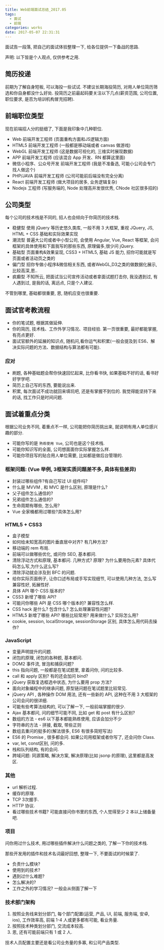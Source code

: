 ```yaml
---
title: Web前端面试总结_2017.05
tags:
  - 面试
  - 前端
categories: works
date: 2017-05-07 22:31:31
---
```


面试告一段落, 把自己的面试体验整理一下, 给各位提供一下备战的思路.

声明: 以下皆是个人观点, 仅供参考之用.

## 简历投递

前期为了解自身短板, 可以海投一些试试. 不建议长期海投简历, 
对用人单位简历筛选和你自身都没什么好处. 
投简历之前最起码要关注以下几点(薪资范围, 公司位置, 职位要求, 是否为培训机构冒充招聘).

## 前端职位类型

现在前端招人分的挺细了, 下面是我印象中几种职位.

- Web 前端开发工程师 (页面重构方面和JS逻辑方面)
- HTML5 前端开发工程师 (一般都是移动端或者 canvas 做游戏)
- WebGL 前端开发工程师 (这是数据可视化的, 三维实时展现数据)
- APP 前端开发工程师 (应该混合 App 开发、RN 都算这里面)
- 微信小程序、公众号开发 前端开发工程师 (我是不准备选, 可能小公司会专门找人做这个)
- PHP/JAVA 前端开发工程师 (公司可能前后端没有完全分离)
- React 前端开发工程师 (做大项目的居多, 业务逻辑复杂)
- Nodejs 工程师 (写服务端的, Node 处理高并发很优秀, CNode 社区很多招的)


## 公司类型

每个公司的技术栈是不同的, 招人也会倾向于你简历的技术栈.

- 稳健型 使用 jQuery 等历史悠久类库, 一般不用 3 大框架, 重视 JQuery, JS, HTML + CSS 基础和实际效果实现
- 潮流型 普遍大公司或者中小型公司, 会使用 Angular, Vue, React 等框架, 会问框架的具体使用和下面我写的那些东西, 原理偏多,很少问 jQuery.
- 基础型 页面重构&效果呈现, CSS3 + HTML5, 基础 JS 能力, 招你可能就是写页面或者活动页之类的
- 偏门型 招你专做小程序&微信相关东西, 或者WebGL,D3之类的做数据化展示,比较高深,恩..
- 疯癫型 不知所云, 把面试当公司宣传活动或者拿面试题打击你, 我没遇到过, 有人遇到过, 是我的话, 离远点, 只是个人建议.

不管到哪里, 基础都很重要, 恩, 随机应变也很重要.

## 面试官考教流程

- 你的笔试题, 根据其做延伸.
- 你的简历, 技术栈、工作外学习情况、项目经验. 第一页很重要, 最好都能掌握, 有亮点更好.
- 面试官额外的延展的知识点, 随机问,看你运气和积累(一般会提及到 ES6、解决实际问题的方法、数据结构与算法都有可能).

### 应对

- 刷题, 各种基础题会帮你快速回忆起来, 比你看书快, 如果基础不好的话, 看书好好学学吧.
- 简历上自己写的东西, 要能说出来.
- 积累, 每次面试不成功就回来填坑吧, 还是有掌握不到位的. 我觉得能坚持下来的话, 找工作只是时间问题.

## 面试着重点分类

根据公司业务不同, 着重点不一样, 公司能把你简历挑出来, 就说明有用人单位感兴趣的部分.

- 可能你写的是 `熟练使用 Vue`, 公司也是这个技术栈.
- 可能你知识写的全面, 公司想面面你实际掌握怎么样.
- 可能你项目写的贴合用人单位需要, 比如都是做后台管理的.

### 框架问题: (Vue 举例, 3框架实质问题差不多, 具体有些差异)

- 封装过哪些组件?有自己写过 UI 组件吗?
- 什么是 MVVM , 和 MVC 是什么区别, 原理是什么?
- 父子组件怎么通信的?
- 兄弟组件怎么通信的?
- 生命周期有哪些, 怎么用?
- Vue 全家桶都用过哪些?具体怎么用?

### HTML5 + CSS3

- 盒子模型
- 如何给未知宽高的图片垂直居中对齐? 有几种方法?
- 移动端的 rem 布局.
- 前端可以做哪些优化, 或问你 SEO, 基本都问.
- 清除浮动方式和原理, 基本都问. 几种方式? 原理? 为什么要用伪元素? 具体代码怎么写,为什么这么写?
- 清除浮动就会涉及到 BFC 的问题.
- 给你实际页面例子, 让你口述布局或手写实现细节, 可以使用几种方法, 怎么写兼容性好, 拓展性好.
- 具体 API 哪个 CSS 版本的?
- CSS3 新增了哪些 API?
- 可能问你哪些 API 是 CSS 哪个版本的? 兼容性怎么样.
- CSS hack 是什么? 包含什么? 怎么处理兼容性问题?
- HTML5 新增了哪些 API? 哪些比较常用? 用来做什么? 实际怎么用?
- cookie, session, localStrorage, sessionStorage 区别, 具体怎么用代码去操作? 

### JavaScript 

- 变量声明提升的问题.
- 闭包的原理, 闭包的各种题, 基本都问.
- DOM2 事件流, 冒泡和捕获问题?
- this 指向问题, 一般都是在笔试题里, 拿着问你, 问的比较多.
- call 和 apply 区别? 有的还会加问 bind?
- jQuery 获取复选框选中状态, 为什么要用 prop 方法?
- 面向对象编程中的继承问题, 原型链问题在笔试题里比较常见.
- jQuery API , 各种操作 DOM 用法, 还有一些新的 API, 这种在不用 3 大框架的公司会问的很详细.
- 可能有些考算法结构的, 可以了解一下, 一般前端掌握的很少.
- Ajax 基本都问, 问的细节可能不同, 比如 get 和 post 有什么区别?
- 数组的方法 - es6 以下基本都能熟练使用, 应该会加分不少
- 字符串的方法 - 拼接, 截取, 带些正则
- 数组去重问的挺多的(解法很多, ES6 有很多简短写法)
- ES6 的 Promise , 很多都会问. 如果公司用框架或者你写了, 还会问你 Class.
- var, let, const区别, 问的多.
- 栈和队列结构, 有的会问.
- 跨域问题: 同源策略, 解决方案, 解决原理(比如 jsonp 的原理), 这里都是高发区.

### 其他

- url 解析过程.
- 缓存的原理.
- TCP 3次握手.
- HTTP 协议.
- 看过哪些技术书籍? 可能直接问你书里的东西, 个人觉得至少 2 本以上储备量吧.


### 项目

问你用过什么技术, 用过哪些插件解决什么问题之类的, 了解一下你的技术栈.

那些开发用的插件和技术名词最好回想, 整理一下, 不要面试的时候蒙了.

- 负责什么模块?
- 使用到的技术?
- 遇到过什么难题?
- 怎么解决的?
- 工作之外的学习情况? 一般会从侧面了解一下

### 技术部门架构

1. 按照业务线来划分部门, 每个部门配置(运营, 产品, UI, 前端, 服务端, 安卓, ios), 工作效率高, 前端 1-4 人或更多都有可能, 看业务量.
2. 按照技术种类划分部门, 交流成本较高.
3. 恩, 还有可能前端只有 1 或 2 人.

技术人员配置主要还是看公司业务量的多寡, 和公司产品类型.
